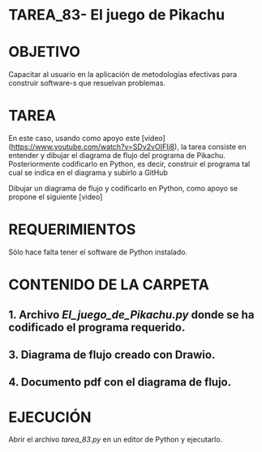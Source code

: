 ﻿# TAREA_83- El juego de Pikachu

# OBJETIVO

Capacitar al usuario en la aplicación de metodologías efectivas para construir software-s que resuelvan problemas.

# TAREA

En este caso, usando como apoyo este [video] (https://www.youtube.com/watch?v=SDv2vOIFIj8), la tarea consiste en entender y dibujar el diagrama de flujo del programa de Pikachu. Posteriormente codificarlo en Python, es decir, construir el programa tal cual se indica en el diagrama y subirlo a GitHub

Dibujar un diagrama de flujo y codificarlo en Python, como apoyo se propone el siguiente [video]


# REQUERIMIENTOS

Sólo hace falta tener el software de Python instalado.

# CONTENIDO DE LA CARPETA


##  1. Archivo *El_juego_de_Pikachu.py* donde se ha codificado el programa requerido.

##  3. Diagrama de flujo creado con Drawio.

##  4. Documento pdf con el diagrama de flujo.



# EJECUCIÓN

Abrir el archivo *tarea_83.py* en un editor de Python y ejecutarlo.





